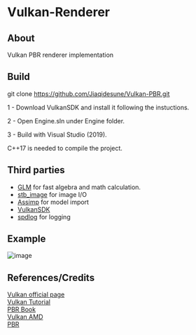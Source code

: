 # Vulkan-Renderer

## About

Vulkan PBR renderer implementation

## Build

git clone https://github.com/Jiaqidesune/Vulkan-PBR.git

1 - Download VulkanSDK and install it following the instuctions.

2 - Open Engine.sln under Engine folder.

3 - Build with Visual Studio (2019).

C++17 is needed to compile the project.

## Third parties 

- [GLM](https://github.com/g-truc/glm) for fast algebra and math calculation.
- [stb_image](https://github.com/nothings/stb) for image I/O
- [Assimp](https://github.com/assimp/assimp) for model import
- [VulkanSDK](https://www.lunarg.com/vulkan-sdk/)
- [spdlog](https://github.com/gabime/spdlog) for logging 

## Example

![image](https://github.com/Jiaqidesune/Vulkan-PBR/blob/main/Engine/photo/Captura1.PNG)

## References/Credits 

[Vulkan official page](https://www.vulkan.org/learn#vulkan-tutorials) \
[Vulkan Tutorial](https://vulkan-tutorial.com/) \
[PBR Book](http://www.pbr-book.org/3ed-2018/contents.html) \
[Vulkan AMD](https://gpuopen.com/learn/lets-learn-vulkan/) \
[PBR](https://learnopengl.com/PBR/Theory)
